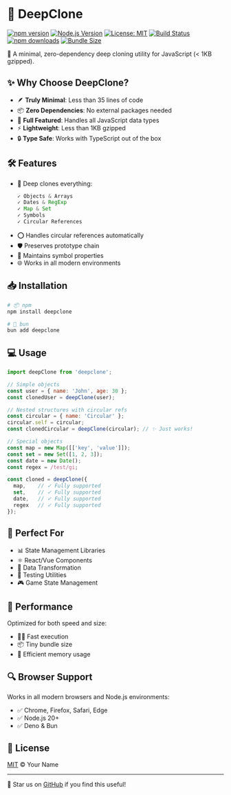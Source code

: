 # 🔄 DeepClone

[![npm version](https://img.shields.io/npm/v/deepclone.svg)](https://www.npmjs.com/package/deepclone)
[![Node.js Version](https://img.shields.io/node/v/deepclone.svg)](https://nodejs.org)
[![License: MIT](https://img.shields.io/badge/License-MIT-yellow.svg)](https://opensource.org/licenses/MIT)
[![Build Status](https://github.com/yourusername/deepclone/workflows/Publish%20to%20NPM/badge.svg)](https://github.com/yourusername/deepclone/actions)
[![npm downloads](https://img.shields.io/npm/dm/deepclone.svg)](https://www.npmjs.com/package/deepclone)
[![Bundle Size](https://img.shields.io/bundlephobia/minzip/deepclone)](https://bundlephobia.com/package/deepclone)

🚀 A minimal, zero-dependency deep cloning utility for JavaScript (< 1KB gzipped).

## ✨ Why Choose DeepClone?

- 🪶 **Truly Minimal**: Less than 35 lines of code
- 📦 **Zero Dependencies**: No external packages needed
- 🎯 **Full Featured**: Handles all JavaScript data types
- ⚡ **Lightweight**: Less than 1KB gzipped
- 🔒 **Type Safe**: Works with TypeScript out of the box

## 🛠️ Features

- 🔄 Deep clones everything:
  ```javascript
  ✓ Objects & Arrays
  ✓ Dates & RegExp
  ✓ Map & Set
  ✓ Symbols
  ✓ Circular References
  ```
- ⭕ Handles circular references automatically
- 🛡️ Preserves prototype chain
- 💫 Maintains symbol properties
- 🌐 Works in all modern environments

## 📥 Installation

```bash
# 📦 npm
npm install deepclone

# 🏃 bun
bun add deepclone
```

## 💻 Usage

```javascript
import deepClone from 'deepclone';

// Simple objects
const user = { name: 'John', age: 30 };
const clonedUser = deepClone(user);

// Nested structures with circular refs
const circular = { name: 'Circular' };
circular.self = circular;
const clonedCircular = deepClone(circular); // ✨ Just works!

// Special objects
const map = new Map([['key', 'value']]);
const set = new Set([1, 2, 3]);
const date = new Date();
const regex = /test/gi;

const cloned = deepClone({
  map,    // ✓ Fully supported
  set,    // ✓ Fully supported
  date,   // ✓ Fully supported
  regex   // ✓ Fully supported
});
```

## 🎯 Perfect For

- 📊 State Management Libraries
- ⚛️ React/Vue Components
- 🔄 Data Transformation
- 🧪 Testing Utilities
- 🎮 Game State Management

## 🚀 Performance

Optimized for both speed and size:
- 🏃‍♂️ Fast execution
- 📦 Tiny bundle size
- 🧠 Efficient memory usage

## 🔍 Browser Support

Works in all modern browsers and Node.js environments:
- ✅ Chrome, Firefox, Safari, Edge
- ✅ Node.js 20+
- ✅ Deno & Bun

## 📜 License

[MIT](LICENSE) © Your Name

---

💫 Star us on [GitHub](https://github.com/yourusername/deepclone) if you find this useful!
